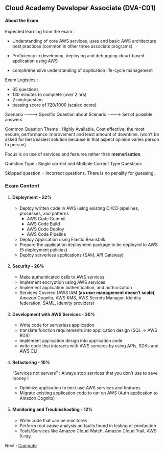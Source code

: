 ## Cloud Academy Developer Associate (DVA-C01)

#### About the Exam

Expected learning from the exam : 

- Understanding of core AWS services, uses and basic AWS architecture best practices (common in other three associate programs)
- Proficiency in developing, deploying and debugging cloud-based application using AWS

- comphrehensive understanding of application life-cycle management

Exam Logistics :

- 65 questions
- 130 minutes to complete (over 2 hrs)
- 2 min/question
- passing score of 720/1000 (scaled score)

Scenario ----> Specific Question about Scenario ----> Set of possible answers

Common Question Theme : Highly Available, Cost effective, the most secure, performance improvement and least amount of downtime. (won’t be asked for best/easiest solution because in that aspect opinion varies person to person)

Focus is on use of services and features rather than **memorisation**.

Question Type : Single correct and Multiple Correct Type Questions

Skipped question = Incorrect questions. There is no penality for guessing.

### Exam Content

1. #### Deployment - 22%

   - Deploy written code in AWS using existing CI/CD pipelines, processes, and patterns
     - AWS Code Commit
     - AWS Code Build
     - AWS Code Deploy
     - AWS Code Pipeline
   - Deploy Application using Elastic Beanstalk
   - Prepare the application deployment package to be deployed to AWS (5 deployment policies)
   - Deploy serverless applications (SAM, API Gateway)

2. #### Security - 26%

   - Make authenticated calls to AWS services
   - Implement encryption using AWS services
   - Implement application authentication, and authorization
   - Services Covered (AWS IAM **(as user management doesn’t scale)**, Amazon Cognito, AWS KMS, AWS Secrets Manager, Identity federation, SAML, Identity providers)

3. #### Development with AWS Services - 30%

   - Write code for serverless application
   - translate function requirements into application design (SQL -> AWS RDS)
   - implement application design into application code
   - write code that interacts with AWS services by using APIs, SDKs and AWS CLI

4. #### Refactoring - 10%

   “Services not servers” : Always stop services that you don’t use to save money !

   - Optimize application to best use AWS services and features
   - Migrate existing application code to run on AWS (Auth application to Amazon Cognito)

5. #### Monitoring and Troubleshooting - 12%

   - Write code that can be monitores
   - Perform root cause analysis on faults found in testing or production
   - Tools/Services like Amazon Cloud Watch, Amazon Cloud Trail, AWS X-ray.



Next : [Compute](ch1.md)

